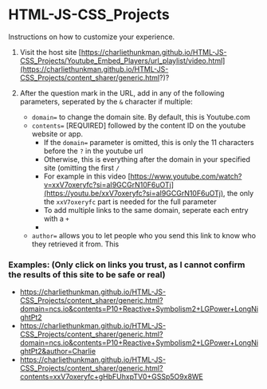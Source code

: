 # HTML-JS-CSS_Projects
Instructions on how to customize your experience.

1) Visit the host site [https://charliethunkman.github.io/HTML-JS-CSS_Projects/Youtube_Embed_Players/url_playlist/video.html](https://charliethunkman.github.io/HTML-JS-CSS_Projects/content_sharer/generic.html?)?

2) After the question mark in the URL, add in any of the following parameters, seperated by the `&` character if multiple:
	* `domain=` to change the domain site. By default, this is Youtube.com 
	* `contents=` [REQUIRED] followed by the content ID on the youtube website or app.
		*  If the `domain=` parameter is omitted, this is only the 11 characters before the `?` in the youtube url
        *  Otherwise, this is everything after the domain in your specified site (omitting the first `/`
  	    *  For example in this video [https://www.youtube.com/watch?v=xxV7oxeryfc?si=aI9GCGrN10F6uOTj](https://youtu.be/xxV7oxeryfc?si=aI9GCGrN10F6uOTj), the only the  `xxV7oxeryfc` part is needed for the full parameter
        *  To add multiple links to the same domain, seperate each entry with a `+`
       	 * 
 	 * `author=` allows you to let people who you send this link to know who they retrieved it from. This  

### Examples: (Only click on links you trust, as I cannot confirm the results of this site to be safe or real)

* https://charliethunkman.github.io/HTML-JS-CSS_Projects/content_sharer/generic.html?domain=ncs.io&contents=P10+Reactive+Symbolism2+LGPower+LongNightPt2
* https://charliethunkman.github.io/HTML-JS-CSS_Projects/content_sharer/generic.html?domain=ncs.io&contents=P10+Reactive+Symbolism2+LGPower+LongNightPt2&author=Charlie
* https://charliethunkman.github.io/HTML-JS-CSS_Projects/content_sharer/generic.html?contents=xxV7oxeryfc+gHbFUhxpTV0+GSSp5O9x8WE
